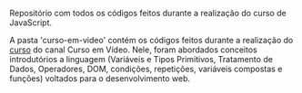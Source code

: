 Repositório com todos os códigos feitos durante a realização do curso de JavaScript.

A pasta 'curso-em-video' contém os códigos feitos durante a realização do <a href="https://www.youtube.com/playlist?list=PLHz_AreHm4dlsK3Nr9GVvXCbpQyHQl1o1">curso</a> do canal Curso em Vídeo. Nele, foram abordados conceitos introdutórios a linguagem (Variáveis e Tipos Primitivos, Tratamento de Dados, Operadores, DOM, condições, repetições, variáveis compostas e funções) voltados para o desenvolvimento web.